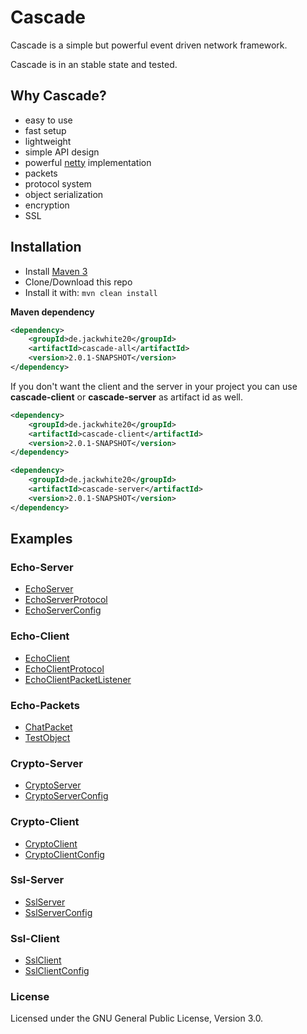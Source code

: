# Cascade
Cascade is a simple but powerful event driven network framework.

Cascade is in an stable state and tested.

## Why Cascade?

- easy to use
- fast setup
- lightweight
- simple API design
- powerful [netty](https://github.com/netty/netty) implementation
- packets
- protocol system
- object serialization
- encryption
- SSL

## Installation

- Install [Maven 3](http://maven.apache.org/download.cgi)
- Clone/Download this repo
- Install it with: ```mvn clean install```

**Maven dependency**
```xml
<dependency>
    <groupId>de.jackwhite20</groupId>
    <artifactId>cascade-all</artifactId>
    <version>2.0.1-SNAPSHOT</version>
</dependency>
```

If you don't want the client and the server in your project you can use **cascade-client** or **cascade-server** as artifact id as well.

```xml
<dependency>
    <groupId>de.jackwhite20</groupId>
    <artifactId>cascade-client</artifactId>
    <version>2.0.1-SNAPSHOT</version>
</dependency>
```

```xml
<dependency>
    <groupId>de.jackwhite20</groupId>
    <artifactId>cascade-server</artifactId>
    <version>2.0.1-SNAPSHOT</version>
</dependency>
```

## Examples

### Echo-Server
- [EchoServer](https://github.com/JackWhite20/Cascade/blob/master/Example/src/main/java/de/jackwhite20/cascade/example/server/echo/EchoServer.java)
- [EchoServerProtocol](https://github.com/JackWhite20/Cascade/blob/master/Example/src/main/java/de/jackwhite20/cascade/example/server/echo/EchoServerProtocol.java)
- [EchoServerConfig](https://github.com/JackWhite20/Cascade/blob/master/Example/src/main/java/de/jackwhite20/cascade/example/server/echo/EchoServerConfig.java)

### Echo-Client
- [EchoClient](https://github.com/JackWhite20/Cascade/blob/master/Example/src/main/java/de/jackwhite20/cascade/example/client/echo/EchoClient.java)
- [EchoClientProtocol](https://github.com/JackWhite20/Cascade/blob/master/Example/src/main/java/de/jackwhite20/cascade/example/client/echo/EchoClientProtocol.java)
- [EchoClientPacketListener](https://github.com/JackWhite20/Cascade/blob/master/Example/src/main/java/de/jackwhite20/cascade/example/client/echo/EchoClientPacketListener.java)

### Echo-Packets
- [ChatPacket](https://github.com/JackWhite20/Cascade/blob/master/Example/src/main/java/de/jackwhite20/cascade/example/shared/echo/ChatPacket.java)
- [TestObject](https://github.com/JackWhite20/Cascade/blob/master/Example/src/main/java/de/jackwhite20/cascade/example/shared/echo/TestObject.java)

### Crypto-Server
- [CryptoServer](https://github.com/JackWhite20/Cascade/blob/master/Example/src/main/java/de/jackwhite20/cascade/example/server/crypto/CryptoServer.java)
- [CryptoServerConfig](https://github.com/JackWhite20/Cascade/blob/master/Example/src/main/java/de/jackwhite20/cascade/example/server/crypto/CryptoServerConfig.java)

### Crypto-Client
- [CryptoClient](https://github.com/JackWhite20/Cascade/blob/master/Example/src/main/java/de/jackwhite20/cascade/example/client/crypto/CryptoClient.java)
- [CryptoClientConfig](https://github.com/JackWhite20/Cascade/blob/master/Example/src/main/java/de/jackwhite20/cascade/example/client/crypto/CryptoClientConfig.java)

### Ssl-Server
- [SslServer](https://github.com/JackWhite20/Cascade/blob/master/Example/src/main/java/de/jackwhite20/cascade/example/server/ssl/SslServer.java)
- [SslServerConfig](https://github.com/JackWhite20/Cascade/blob/master/Example/src/main/java/de/jackwhite20/cascade/example/server/ssl/SslServerConfig.java)

### Ssl-Client
- [SslClient](https://github.com/JackWhite20/Cascade/blob/master/Example/src/main/java/de/jackwhite20/cascade/example/client/ssl/SslClient.java)
- [SslClientConfig](https://github.com/JackWhite20/Cascade/blob/master/Example/src/main/java/de/jackwhite20/cascade/example/client/ssl/SslClientConfig.java)

### License

Licensed under the GNU General Public License, Version 3.0.
